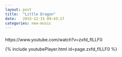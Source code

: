 ```yaml
---
layout: post
title:  "Little Dragon"
date:   2015-12-15 09:43:17
categories: new-music
---
```

<h3></h3>
https://www.youtube.com/watch?v=zxfd_fILLF0

{% include youtubePlayer.html id=page.zxfd_fILLF0 %}
